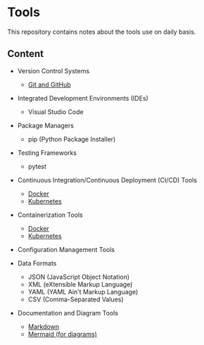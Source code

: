 # Tools 

This repository contains notes about the tools use on daily basis.

## Content

- Version Control Systems
  - [Git and GitHub](lessons/git_and_github/readme.md)
  <!-- - Subversion (SVN)
  - Mercurial -->

- Integrated Development Environments (IDEs)
  - Visual Studio Code
  <!-- - IntelliJ IDEA
  - Eclipse
  - PyCharm
  - NetBeans -->

- Package Managers
  <!-- - npm (Node Package Manager) -->
  - pip (Python Package Installer)
  <!-- - yarn
  - Composer (PHP) -->

<!-- 
- Build Tools
  - Gradle
  - Maven
  - Ant
  - Make -->

- Testing Frameworks
  <!-- - JUnit -->
  - pytest
  <!-- - Jasmine
  - Mocha
  - Selenium -->

- Continuous Integration/Continuous Deployment (CI/CD) Tools
  <!-- - Jenkins
  - Travis CI
  - CircleCI
  - GitLab CI
  - Bamboo -->
  - [Docker](lessons/docker/readme.md)
  - [Kubernetes](lessons/kubernetes/readme.md)

- Containerization Tools
  - [Docker](lessons/docker/readme.md)
  - [Kubernetes](lessons/docker/readme.md)
  <!-- - OpenShift -->

- Configuration Management Tools
  <!-- - Ansible -->
  <!-- - Puppet
  - Chef
  - SaltStack -->

- Data Formats
  - JSON (JavaScript Object Notation)
  - XML (eXtensible Markup Language)
  - YAML (YAML Ain't Markup Language)
  - CSV (Comma-Separated Values)

- Documentation and Diagram Tools
  - [Markdown](lessons/markdown/readme.md)
  - [Mermaid (for diagrams)](lessons/mermaid/readme.md)
  <!-- - PlantUML (for UML diagrams)
  - Graphviz (for graph visualization)  -->